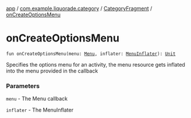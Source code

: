 [app](../../index.md) / [com.example.liquorade.category](../index.md) / [CategoryFragment](index.md) / [onCreateOptionsMenu](./on-create-options-menu.md)

# onCreateOptionsMenu

`fun onCreateOptionsMenu(menu: `[`Menu`](https://developer.android.com/reference/android/view/Menu.html)`, inflater: `[`MenuInflater`](https://developer.android.com/reference/android/view/MenuInflater.html)`): `[`Unit`](https://kotlinlang.org/api/latest/jvm/stdlib/kotlin/-unit/index.html)

Specifies the options menu for an activity, the menu resource gets inflated into the menu provided in the callback

### Parameters

`menu` - The Menu callback

`inflater` - The MenuInflater
